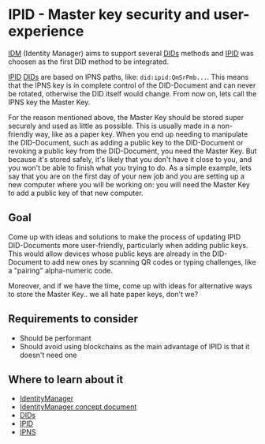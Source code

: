 # IPID - Master key security and user-experience

[IDM](https://github.com/ipfs-shipyard/pm-idm) (Identity Manager) aims to support several [DIDs](https://w3c-ccg.github.io/did-spec/) methods and [IPID](https://did-ipid.github.io/ipid-did-method) was choosen as the first DID method to be integrated.

[IPID](https://did-ipid.github.io/ipid-did-method) [DIDs](https://w3c-ccg.github.io/did-spec/) are based on IPNS paths, like: `did:ipid:QmSrPmb...`. This means that the IPNS key is in complete control of the DID-Document and can never be rotated, otherwise the DID itself would change. From now on, lets call the IPNS key the Master Key.

For the reason mentioned above, the Master Key should be stored super securely and used as little as possible. This is usually made in a non-friendly way, like as a paper key. When you end up needing to manipulate the DID-Document, such as adding a public key to the DID-Document or revoking a public key from the DID-Document, you need the Master Key. But because it's stored safely, it's likely that you don't have it close to you, and you won't be able to finish what you trying to do. As a simple example, lets say that you are on the first day of your new job and you are setting up a new computer where you will be working on: you will need the Master Key to add a public key of that new computer.

## Goal

Come up with ideas and solutions to make the process of updating IPID DID-Documents more user-friendly, particularly when adding public keys. This would allow devices whose public keys are already in the DID-Document to add new ones by scanning QR codes or typing challenges, like a "pairing" alpha-numeric code.

Moreover, and if we have the time, come up with ideas for alternative ways to store the Master Key.. we all hate paper keys, don't we?

## Requirements to consider

- Should be performant
- Should avoid using blockchains as the main advantage of IPID is that it doesn't need one

## Where to learn about it

- [IdentityManager](https://github.com/ipfs-shipyard/pm-idm)
- [IdentityManager concept document](https://github.com/ipfs-shipyard/pm-idm/blob/master/docs/idm-concept.md)
- [DIDs](https://w3c-ccg.github.io/did-spec/)
- [IPID](https://did-ipid.github.io/ipid-did-method)
- [IPNS](https://docs.ipfs.io/guides/concepts/ipns/)
